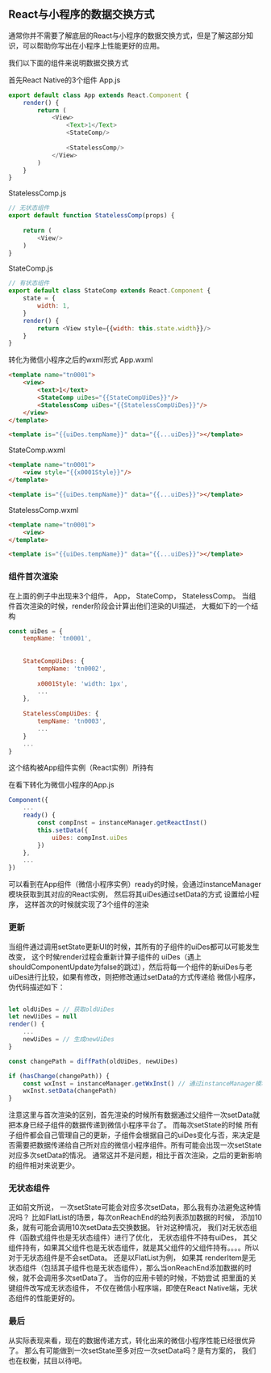 ## React与小程序的数据交换方式
通常你并不需要了解底层的React与小程序的数据交换方式，但是了解这部分知识，可以帮助你写出在小程序上性能更好的应用。 

我们以下面的组件来说明数据交换方式

首先React Native的3个组件
App.js
```javascript
export default class App extends React.Component {
    render() {
        return (
            <View>
                <Text>1</Text>
                <StateComp/>
                
                <StatelessComp/>
            </View>
        )
    }
}
```

StatelessComp.js
```javascript
// 无状态组件
export default function StatelessComp(props) {
  
    return (
        <View/>
    )
}
```

StateComp.js
```javascript
// 有状态组件
export default class StateComp extends React.Component {
    state = {
        width: 1,
    }
    render() {
        return <View style={{width: this.state.width}}/>
    }
}
```




转化为微信小程序之后的wxml形式
App.wxml
```html
<template name="tn0001">
    <view>
        <text>1</text>
        <StateComp uiDes="{{StateCompUiDes}}"/>
        <StatelessComp uiDes="{{StatelessCompUiDes}}"/>
    </view>
</template>

<template is="{{uiDes.tempName}}" data="{{...uiDes}}"></template>
```

StateComp.wxml
```html
<template name="tn0001">
    <view style="{{x0001Style}}"/>  
</template>

<template is="{{uiDes.tempName}}" data="{{...uiDes}}"></template>
```

StatelessComp.wxml
```html
<template name="tn0001">
    <view>  
</template>

<template is="{{uiDes.tempName}}" data="{{...uiDes}}"></template>
```



### 组件首次渲染
在上面的例子中出现来3个组件， App， StateComp， StatelessComp。 当组件首次渲染的时候，render阶段会计算出他们渲染的UI描述， 大概如下的一个结构
```javascript
const uiDes = {
    tempName: 'tn0001',
   
    
    StateCompUiDes: {
        tempName: 'tn0002',
        
        x0001Style: 'width: 1px',
        ...
    },
    
    StatelessCompUiDes: {
        tempName: 'tn0003',
        ...
    }
    ...
}
```
这个结构被App组件实例（React实例）所持有

在看下转化为微信小程序的App.js
```javascript
Component({
    ...
    ready() {
        const compInst = instanceManager.getReactInst()
        this.setData({
            uiDes: compInst.uiDes
        })
    },
    ...
})
```
可以看到在App组件（微信小程序实例）ready的时候，会通过instanceManager模块获取到其对应的React实例， 然后将其uiDes通过setData的方式
设置给小程序， 这样首次的时候就实现了3个组件的渲染
### 更新
当组件通过调用setState更新UI的时候，其所有的子组件的uiDes都可以可能发生改变， 这个时候render过程会重新计算子组件的
uiDes（遇上shouldComponentUpdate为false的跳过），然后将每一个组件的新uiDes与老uiDes进行比较，如果有修改，则把修改通过setData的方式传递给
微信小程序，伪代码描述如下： 
```javascript

let oldUiDes = // 获取oldUiDes
let newUiDes = null
render() {
    ...
    newUiDes = // 生成newUiDes
}

const changePath = diffPath(oldUiDes, newUiDes)

if (hasChange(changePath)) {
    const wxInst = instanceManager.getWxInst() // 通过instanceManager模块获取微信小程序实例
    wxInst.setData(changePath)
}
```
注意这里与首次渲染的区别，首先渲染的时候所有数据通过父组件一次setData就把本身已经子组件的数据传递到微信小程序平台了。 而每次setState的时候
所有子组件都会自己管理自己的更新，子组件会根据自己的uiDes变化与否，来决定是否需要把数据传递给自己所对应的微信小程序组件。所有可能会出现一次setState
对应多次setData的情况。 通常这并不是问题，相比于首次渲染，之后的更新影响的组件相对来说更少。 

### 无状态组件
正如前文所说， 一次setState可能会对应多次setData，那么我有办法避免这种情况吗？ 比如FlatList的场景，每次onReachEnd的给列表添加数据的时候，
添加10条，就有可能会调用10次setData去交换数据。 针对这种情况， 我们对无状态组件（函数式组件也是无状态组件）进行了优化， 无状态组件不持有uiDes，
其父组件持有，如果其父组件也是无状态组件，就是其父组件的父组件持有。。。。所以对于无状态组件是不会setData。 还是以FlatList为例， 如果其
renderItem是无状态组件（包括其子组件也是无状态组件），那么当onReachEnd添加数据的时候，就不会调用多次setData了。 当你的应用卡顿的时候，不妨尝试
把里面的关键组件改写成无状态组件， 不仅在微信小程序端，即使在React Native端，无状态组件的性能更好的。 

### 最后
从实际表现来看，现在的数据传递方式，转化出来的微信小程序性能已经很优异了。 那么有可能做到一次setState至多对应一次setData吗？是有方案的， 我们
也在权衡，拭目以待吧。 

